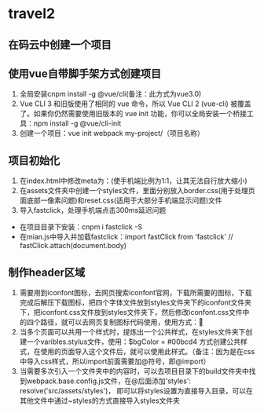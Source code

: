 # travel2


## 在码云中创建一个项目

## 使用vue自带脚手架方式创建项目
1. 全局安装cnpm install -g @vue/cli(备注：此方式为vue3.0)
2. Vue CLI 3 和旧版使用了相同的 vue 命令，所以 Vue CLI 2 (vue-cli) 被覆盖了。如果你仍然需要使用旧版本的 vue init 功能，你可以全局安装一个桥接工具：npm install -g @vue/cli-init
3. 创建一个项目：vue init webpack my-project/（项目名称）

## 项目初始化
1. 在index.html中修改meta为：<meta name="viewport" content="width=device-width,initial-scale=1.0,minimum-scale=1.0,maximum-scale=1.0,user-scalable=no">(使手机端比例为1:1，让其无法自行放大缩小)
2. 在assets文件夹中创建一个styles文件，里面分别放入border.css(用于处理页面底部一像素问题)和reset.css(适用于大部分手机端显示问题)文件
3. 导入fastclick，处理手机端点击300ms延迟问题
  + 在项目目录下安装：cnpm i fastclick -S
  + 在mian.js中导入并加载fastclick：import fastClick from 'fastclick'  // fastClick.attach(document.body)

## 制作header区域
1. 需要用到iconfont图标，去网页搜索iconfont官网，下载所需要的图标，下载完成后解压下载图标，把四个字体文件放到styles文件夹下的iconfont文件夹下，把iconfont.css文件放到styles文件夹下，然后修改iconfont.css文件中的四个路径，就可以去网页复制图标代码使用，使用方式：<span class="iconfont iconfont-left">&#xe624;</span>
2. 当多个页面可以共用一个样式时，提炼出一个公共样式，在styles文件夹下创建一个varibles.stylus文件，使用：$bgColor = #00bcd4 方式创建公共样式，在使用的页面导入这个文件后，就可以使用此样式。（备注：因为是在css中导入css样式，所以import前面需要加@符号，即@import）
3. 当需要多次引入一个文件夹中的内容时，可以去项目目录下的build文件夹中找到webpack.base.config.js文件，在@后面添加'styles': resolve('src/assets/styles')，
即可以将styles设置为直接导入目录，可以在其他文件中通过~styles的方式直接导入styles文件夹